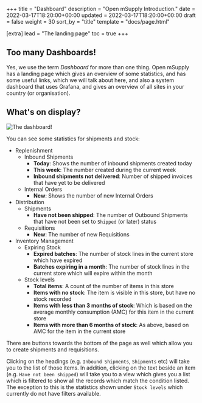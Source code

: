 +++
title = "Dashboard"
description = "Open mSupply Introduction."
date = 2022-03-17T18:20:00+00:00
updated = 2022-03-17T18:20:00+00:00
draft = false
weight = 30
sort_by = "title"
template = "docs/page.html"

[extra]
lead = "The landing page"
toc = true
+++

## Too many Dashboards!

Yes, we use the term _Dashboard_ for more than one thing.
Open mSupply has a landing page which gives an overview of some statistics, and has some useful links, which we will talk about here, and also a system dashboard that uses Grafana, and gives an overview of all sites in your country (or organisation).

## What's on display?

![The dashboard!](/docs/getting_started/images/dashboard.png)

You can see some statistics for shipments and stock:

- Replenishment
  - Inbound Shipments
    - **Today**: Shows the number of inbound shipments created today
    - **This week**: The number created during the current week
    - **Inbound shipments not delivered**: Number of shipped invoices that have yet to be delivered
  - Internal Orders
    - **New**: Shows the number of new Internal Orders
- Distribution
  - Shipments
    - **Have not been shipped**: The number of Outbound Shipments that have not been set to `Shipped` (or later) status
  - Requisitions
    - **New**: The number of new Requisitions
- Inventory Management
  - Expiring Stock
    - **Expired batches**: The number of stock lines in the current store which have expired
    - **Batches expiring in a month**: The number of stock lines in the current store which will expire within the month
  - Stock levels
    - **Total items**: A count of the number of items in this store
    - **Items with no stock**: The item is visible in this store, but have no stock recorded
    - **Items with less than 3 months of stock**: Which is based on the average monthly consumption (AMC) for this item in the current store
    - **Items with more than 6 months of stock**: As above, based on AMC for the item in the current store

There are buttons towards the bottom of the page as well which allow you to create shipments and requisitions.

Clicking on the headings (e.g. `Inbound Shipments`, `Shipments` etc) will take you to the list of those items.
In addition, clicking on the text beside an item (e.g. `Have not been shipped`) will take you to a view which gives you a list which is filtered to show all the records which match the condition listed. The exception to this is the statistics shown under `Stock levels` which currently do not have filters available.
